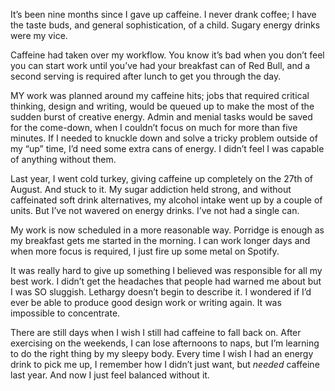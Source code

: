 

It’s been nine months since I gave up caffeine. I never drank coffee; I have the taste buds, and general
sophistication, of a child. Sugary energy drinks were my vice.

Caffeine had taken over my workflow. You know it’s bad when you don’t feel you can start work until
you’ve had your breakfast can of Red Bull, and a second serving is required after lunch to get you through
the day. 

MY work was planned around my caffeine hits; jobs that required critical thinking, design and writing, would
be queued up to make the most of the sudden burst of creative energy. Admin and menial tasks would be saved
for the come-down, when I couldn’t focus on much for more than five minutes. If I needed to knuckle down and
solve a tricky problem outside of my “up” time, I’d need some extra cans of energy. I didn’t feel I
was capable of anything without them.

Last year, I went cold turkey, giving caffeine up completely on the 27th of August. And stuck to it. My sugar
addiction held strong, and without caffeinated soft drink alternatives, my alcohol intake went up by a couple
of units. But I’ve not wavered on energy drinks. I’ve not had a single can.

My work is now scheduled in a more reasonable way. Porridge is enough as my breakfast gets me started in the
morning. I can work longer days and when more focus is required, I just fire up some metal on Spotify.

It was really hard to give up something I believed was responsible for all my best work. I didn’t get the
headaches that people had warned me about but I was SO sluggish. Lethargy doesn’t begin to describe it. I
wondered if I’d ever be able to produce good design work or writing again. It was impossible to
concentrate.

There are still days when I wish I still had caffeine to fall back on. After exercising on the weekends, I can
lose afternoons to naps, but I’m learning to do the right thing by my sleepy body. Every time I wish I had
an energy drink to pick me up, I remember how I didn’t just want, but *needed* caffeine last year. And now I
just feel balanced without it.